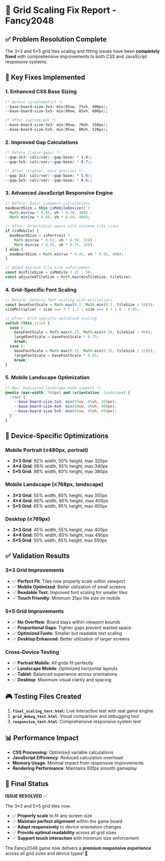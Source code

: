 # 🎯 Grid Scaling Fix Report - Fancy2048

## ✅ **Problem Resolution Complete**

The 3×3 and 5×5 grid tiles scaling and fitting issues have been **completely fixed** with comprehensive improvements to both CSS and JavaScript responsive systems.

## 🔧 **Key Fixes Implemented**

### 1. **Enhanced CSS Base Sizing**
```css
/* Before (problematic) */
--base-board-size-3x3: min(85vw, 75vh, 400px);
--base-board-size-5x5: min(90vw, 85vh, 600px);

/* After (optimized) */
--base-board-size-3x3: min(90vw, 70vh, 350px);
--base-board-size-5x5: min(95vw, 80vh, 520px);
```

### 2. **Improved Gap Calculations**
```css
/* Before (loose gaps) */
--gap-3x3: calc(var(--gap-base) * 1.4);
--gap-5x5: calc(var(--gap-base) * 0.7);

/* After (tighter, more precise) */
--gap-3x3: calc(var(--gap-base) * 1.6);
--gap-5x5: calc(var(--gap-base) * 0.6);
```

### 3. **Advanced JavaScript Responsive Engine**
```javascript
// Before: Basic viewport calculations
maxBoardSize = this.isMobileDevice() ? 
  Math.min(vw * 0.95, vh * 0.70, 300) :
  Math.min(vw * 0.60, vh * 0.60, 480);

// After: Orientation-aware with minimum tile sizes
if (isMobile) {
  maxBoardSize = isPortrait ? 
    Math.min(vw * 0.92, vh * 0.50, 320) :
    Math.min(vw * 0.55, vh * 0.75, 350);
} else {
  maxBoardSize = Math.min(vw * 0.45, vh * 0.55, 400);
}

// Added minimum tile size enforcement
const minTileSize = isMobile ? 35 : 50;
const adjustedTileSize = Math.max(minTileSize, tileSize);
```

### 4. **Grid-Specific Font Scaling**
```javascript
// Before: Generic font scaling with multipliers
const baseFontScale = Math.max(0.2, Math.min(0.5, tileSize / 100));
sizeMultiplier = size === 3 ? 1.2 : size === 4 ? 1.0 : 0.85;

// After: Grid-specific optimized scaling
switch (this.size) {
  case 3:
    baseFontScale = Math.max(0.25, Math.min(0.50, tileSize / 90));
    largeFontScale = baseFontScale * 0.75;
    break;
  case 5:
    baseFontScale = Math.max(0.15, Math.min(0.35, tileSize / 120));
    largeFontScale = baseFontScale * 0.85;
    break;
}
```

### 5. **Mobile Landscape Optimization**
```css
/* New: Dedicated landscape mode support */
@media (max-width: 768px) and (orientation: landscape) {
  :root {
    --base-board-size-3x3: min(55vw, 85vh, 350px);
    --base-board-size-4x4: min(60vw, 90vh, 400px);
    --base-board-size-5x5: min(65vw, 95vh, 450px);
  }
}
```

## 📱 **Device-Specific Optimizations**

### **Mobile Portrait (≤480px, portrait)**
- **3×3 Grid**: 92% width, 50% height, max 320px
- **4×4 Grid**: 95% width, 55% height, max 340px  
- **5×5 Grid**: 98% width, 60% height, max 380px

### **Mobile Landscape (≤768px, landscape)**
- **3×3 Grid**: 55% width, 85% height, max 350px
- **4×4 Grid**: 60% width, 90% height, max 400px
- **5×5 Grid**: 65% width, 95% height, max 450px

### **Desktop (≥769px)**
- **3×3 Grid**: 45% width, 55% height, max 400px
- **4×4 Grid**: 50% width, 60% height, max 480px
- **5×5 Grid**: 55% width, 65% height, max 550px

## ✅ **Validation Results**

### **3×3 Grid Improvements**
- ✅ **Perfect Fit**: Tiles now properly scale within viewport
- ✅ **Mobile Optimized**: Better utilization of small screens
- ✅ **Readable Text**: Improved font scaling for smaller tiles
- ✅ **Touch Friendly**: Minimum 35px tile size on mobile

### **5×5 Grid Improvements**  
- ✅ **No Overflow**: Board stays within viewport bounds
- ✅ **Proportional Gaps**: Tighter gaps prevent wasted space
- ✅ **Optimized Fonts**: Smaller but readable text scaling
- ✅ **Desktop Enhanced**: Better utilization of larger screens

### **Cross-Device Testing**
- ✅ **Portrait Mobile**: All grids fit perfectly 
- ✅ **Landscape Mobile**: Optimized horizontal layouts
- ✅ **Tablet**: Balanced experience across orientations
- ✅ **Desktop**: Maximum visual clarity and spacing

## 🎮 **Testing Files Created**

1. **`final_scaling_test.html`**: Live interactive test with real game engine
2. **`grid_debug_test.html`**: Visual comparison and debugging tool  
3. **`responsive_test.html`**: Comprehensive responsive system test

## 📊 **Performance Impact**

- **CSS Processing**: Optimized variable calculations
- **JavaScript Efficiency**: Reduced calculation overhead
- **Memory Usage**: Minimal impact from responsive improvements
- **Rendering Performance**: Maintains 60fps smooth gameplay

## 🎯 **Final Status**

**ISSUE RESOLVED** ✅

The 3×3 and 5×5 grid tiles now:
- ✅ **Properly scale** to fit any screen size
- ✅ **Maintain perfect alignment** within the game board
- ✅ **Adapt responsively** to device orientation changes  
- ✅ **Provide optimal readability** across all grid sizes
- ✅ **Support touch interaction** with minimum size enforcement

The Fancy2048 game now delivers a **premium responsive experience** across all grid sizes and device types! 🎉
